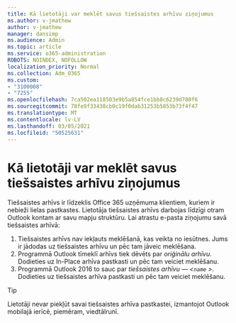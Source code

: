 ```yaml
---
title: Kā lietotāji var meklēt savus tiešsaistes arhīvu ziņojumus
ms.author: v-jmathew
author: v-jmathew
manager: dansimp
ms.audience: Admin
ms.topic: article
ms.service: o365-administration
ROBOTS: NOINDEX, NOFOLLOW
localization_priority: Normal
ms.collection: Adm_O365
ms.custom:
- "3100008"
- "7255"
ms.openlocfilehash: 7ca502ea118503e9b5a854fce1bb8c6239d780f6
ms.sourcegitcommit: 78fe9f33438cb0c19f0dab31253b5853b73f4f47
ms.translationtype: MT
ms.contentlocale: lv-LV
ms.lasthandoff: 03/05/2021
ms.locfileid: "50525631"
---
```

# <a name="how-users-can-search-their-online-archive-for-messages"></a>Kā lietotāji var meklēt savus tiešsaistes arhīvu ziņojumus

Tiešsaistes arhīvs ir līdzeklis Office 365 uzņēmuma klientiem, kuriem ir nebieži lielas pastkastes. Lietotāja tiešsaistes arhīvs darbojas līdzīgi otram Outlook kontam ar savu mapju struktūru. Lai atrastu e-pasta ziņojumu savā tiešsaistes arhīvā:

1. Tiešsaistes arhīvs nav iekļauts meklēšanā, kas veikta no iesūtnes. Jums ir jādodas uz tiešsaistes arhīvu un pēc tam jāveic meklēšana.
2. Programmā Outlook tīmeklī arhīvs tiek dēvēts par *oriģinālu arhīvu*. Dodieties uz In-Place arhīva pastkasti un pēc tam veiciet meklēšanu.
3. Programmā Outlook 2016 to sauc par *tiešsaistes arhīvu — <`name` >*. Dodieties uz tiešsaistes arhīva pastkasti un pēc tam veiciet meklēšanu.

> [!TIP]
> Lietotāji nevar piekļūt savai tiešsaistes arhīva pastkastei, izmantojot Outlook mobilajā ierīcē, piemēram, viedtālrunī.
